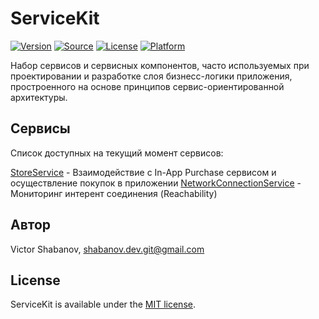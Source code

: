 # ServiceKit

[![Version](https://img.shields.io/github/tag/Viveron/ServiceKit.svg?label=pod&logoColor=orange)](#)
[![Source](https://img.shields.io/badge/source-private-red.svg)](https://github.com/Viveron/Podspecs)
[![License](https://img.shields.io/github/license/Viveron/ServiceKit.svg?colorB=424242)](https://github.com/Viveron/ServiceKit/blob/master/LICENSE)
[![Platform](https://img.shields.io/badge/platform-ios-lightgrey.svg)](#)

Набор сервисов и сервисных компонентов, часто используемых при проектировании и разработке слоя бизнесс-логики приложения, простроенного на основе принципов сервис-ориентированной архитектуры.

## Сервисы

Список доступных на текущий момент сервисов:

[StoreService](https://github.com/Viveron/ServiceKit/wiki/StoreService) - Взаимодействие с In-App Purchase сервисом и осуществление покупок в приложении
[NetworkConnectionService](https://github.com/Viveron/ServiceKit/wiki/NetworkConnectionService) - Мониторинг интерент соединения (Reachability)

## Автор

Victor Shabanov, shabanov.dev.git@gmail.com

## License

ServiceKit is available under the [MIT license](https://github.com/Viveron/ServiceKit/blob/master/LICENSE).

